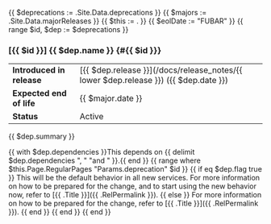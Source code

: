 <!-- see ./data/deprecations.yaml -->
{{ $deprecations := .Site.Data.deprecations }}
{{ $majors := .Site.Data.majorReleases }}
{{ $this := . }}
{{ $eolDate := "FUBAR" }}
{{ range $id, $dep := $deprecations }}
### [{{ $id }}] {{ $dep.name }} {#{{ $id }}}
<!-- this will access .Site.Data.majorReleases[ $dep.eol ] -->
|  |  |
| ---- | ---- |
| **Introduced in release** | [{{ $dep.release }}](/docs/release_notes/{{ lower $dep.release }}) ({{ $dep.date }}) | {{ if $dep.eol }} {{ $major := index $majors $dep.eol }}
| **Expected end of life** | {{ $major.date }} | {{ end }}
| **Status** | Active |

{{ $dep.summary }}
<!-- TODO: make dependencies anchors -->
{{ with $dep.dependencies }}This depends on {{ delimit $dep.dependencies ", " "and " }}.{{ end }}
{{ range where $this.Page.RegularPages "Params.deprecation" $id }}
{{ if eq $dep.flag true }}
This will be the default behavior in all new services. For more information on how to be prepared for the change, and to start using the new behavior now, refer to [{{ .Title }}]({{ .RelPermalink }}).
{{ else }}
For more information on how to be prepared for the change, refer to [{{ .Title }}]({{ .RelPermalink }}).
{{ end }}
{{ end }}
{{ end }}
